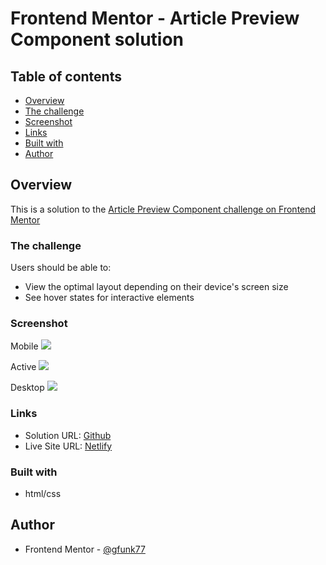 # Frontend Mentor - Article Preview Component solution

## Table of contents

- [Overview](#overview)
- [The challenge](#the-challenge)
- [Screenshot](#screenshot)
- [Links](#links)
- [Built with](#built-with)
- [Author](#author)

## Overview

This is a solution to the [Article Preview Component challenge on Frontend Mentor](https://www.frontendmentor.io/challenges/article-preview-component-dYBN_pYFT)

### The challenge

Users should be able to:

- View the optimal layout depending on their device's screen size
- See hover states for interactive elements

### Screenshot

Mobile
![]($$$)

Active
![]($$$)

Desktop
![]($$$)

### Links

- Solution URL: [Github](https://github.com/gfunk77/Frontend-Mentor/tree/main/article-preview)
- Live Site URL: [Netlify](https://gfunk77-article-preview.netlify.app)

### Built with

- html/css

## Author

- Frontend Mentor - [@gfunk77](https://www.frontendmentor.io/profile/gfunk77)
